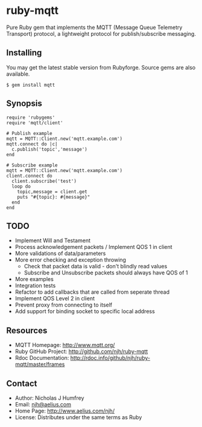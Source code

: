 ruby-mqtt
=========

Pure Ruby gem that implements the MQTT (Message Queue Telemetry Transport) protocol, a lightweight protocol for publish/subscribe messaging.


Installing
----------

You may get the latest stable version from Rubyforge. Source gems are also available.

    $ gem install mqtt

Synopsis
--------

    require 'rubygems'
    require 'mqtt/client'
    
    # Publish example
    mqtt = MQTT::Client.new('mqtt.example.com')
    mqtt.connect do |c|
      c.publish('topic','message')
    end
    
    # Subscribe example
    mqtt = MQTT::Client.new('mqtt.example.com')
    client.connect do
      client.subscribe('test')
      loop do
        topic,message = client.get
        puts "#{topic}: #{message}"
      end
    end


TODO
----

* Implement Will and Testament
* Process acknowledgement packets / Implement QOS 1 in client
* More validations of data/parameters
* More error checking and exception throwing
  - Check that packet data is valid - don't blindly read values
  - Subscribe and Unsubscribe packets should always have QOS of 1
* More examples
* Integration tests
* Refactor to add callbacks that are called from seperate thread
* Implement QOS Level 2 in client
* Prevent proxy from connecting to itself
* Add support for binding socket to specific local address


Resources
---------

* MQTT Homepage: http://www.mqtt.org/
* Ruby GitHub Project: http://github.com/njh/ruby-mqtt
* Rdoc Documentation: http://rdoc.info/github/njh/ruby-mqtt/master/frames


Contact
-------

* Author:    Nicholas J Humfrey
* Email:     njh@aelius.com
* Home Page: http://www.aelius.com/njh/
* License:   Distributes under the same terms as Ruby
